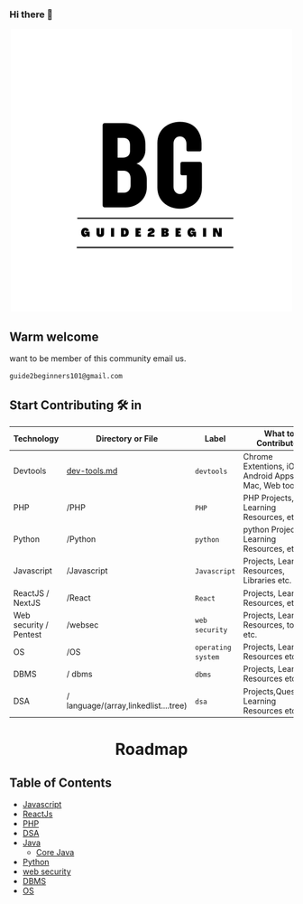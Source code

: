 ### Hi there 👋
<p align="center">
<img
  src="Bg.png"
  alt="Alt text"
  title="Optional title"
  style="display: inline-block; margin: 0  auto; max-width: 100%">
  </p>
  
## Warm welcome 
want to be member of this community email us.

```
guide2beginners101@gmail.com
```


## Start Contributing 🛠 in

| Technology | Directory or File | Label | What to Contribute?|
|------------|------------|-------|--------------------------|
| Devtools   | [dev-tools.md](./dev-tools.md) | `devtools`| Chrome Extentions, iOS or Android Apps, Mac, Web tools|
| PHP        | /PHP | `PHP`| PHP Projects, Learning Resources, etc.|
| Python        | /Python | `python`| python Projects, Learning Resources, etc.|
| Javascript        | /Javascript | `Javascript`| Projects, Learning Resources, Libraries etc.|
|  ReactJS / NextJS     | /React | `React`| Projects, Learning Resources,  etc.|
| Web security / Pentest | /websec | `web security` | Projects, Learning Resources, tools etc. |
| OS | /OS | `operating system` | Projects, Learning Resources etc. |
| DBMS | / dbms | `dbms` | Projects, Learning Resources  etc. |
| DSA | / language/(array,linkedlist....tree) | `dsa` | Projects,Questions, Learning Resources  etc. |


<h1 align="center">
    Roadmap
</h1>
<!-- 
<p align="center">
  <a href="https://github.com/askbuddie/roadmap/stargazers" target="_blank">
  <img alt="GitHub Stars" src="https://img.shields.io/github/stars/askbuddie/roadmap?style=for-the-badge" />
  </a>
  <a href="https://github.com/askbuddie/roadmap/network/members" target="_blank">
  <img alt="GitHub Forks" src="https://img.shields.io/github/forks/askbuddie/roadmap?style=for-the-badge" />
  </a>
  <br/>
  
<p align="center"><b>Community curated roadmaps and cheatsheets for various domains.</b></p>
</p> -->

## Table of Contents

- [Javascript](/Web%20Development/Javascript/Readme.md)
- [ReactJs](/Web%20Development/Frontend%20Web%20Development/ReactJs/Readme.md)
- [PHP](/Web%20Development/Backend%20Web%20Development/Readme.md)
- [DSA](/DSA/README.md)
- [Java](/Java/)
  - [Core Java](/Java/Core%20Java/Readme.md)
- [Python]()
- [web security]()
- [DBMS]()
- [OS]()



